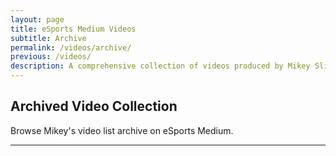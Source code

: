 ```yaml
---
layout: page
title: eSports Medium Videos
subtitle: Archive
permalink: /videos/archive/
previous: /videos/
description: A comprehensive collection of videos produced by Mikey Slice for eSportsMedium.
---
```


## Archived Video Collection

Browse Mikey's video list archive on eSports Medium.

---

&nbsp;

